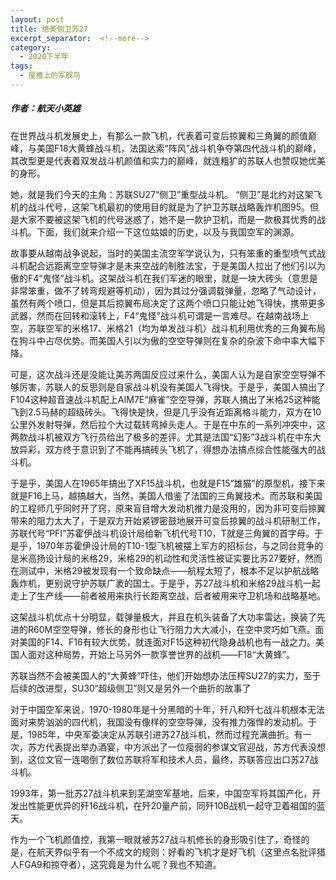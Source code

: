 ```yaml
---
layout: post
title: 绝美侧卫苏27
excerpt_separator:  <!--more-->
category: 
  - 2020下半年
tags:
  - 屋檐上的军舰鸟
---
```


##### 作者：航天小英雄

在世界战斗机发展史上，有那么一款飞机，代表着可变后掠翼和三角翼的颜值巅峰，与美国F18大黄蜂战斗机，法国达索“阵风”战斗机争夺第四代战斗机的巅峰，其改型更是代表着双发战斗机颜值和实力的巅峰，就连粗犷的苏联人也赞叹她优美的身形。

她，就是我们今天的主角：苏联SU27“侧卫”重型战斗机。
“侧卫”是北约对这架飞机的战斗代号，这架飞机最初的使用目的就是为了护卫苏联战略轰炸机图95。但是大家不要被这架飞机的代号迷惑了，她不是一款护卫机，而是一款极其优秀的战斗机。下面，我们就来介绍一下这位姑娘的历史，以及与我国空军的渊源。

故事要从越南战争说起，当时的美国主流空军学说认为，只有笨重的重型喷气式战斗机配合远距离空空导弹才是未来空战的制胜法宝，于是美国人拉出了他们引以为傲的F4“鬼怪”战斗机。这架战斗机在我们军迷的眼里，就是一块大砖头（意思是非常笨重，做不了转弯规避等机动），因为其过分强调载弹量，忽略了气动设计，虽然有两个喷口，但是其后掠翼布局决定了这两个喷口只能让她飞得快，携带更多武器，然而在回转和滚转上，F4“鬼怪”战斗机可谓是一言难尽。在越南战场上空，苏联空军的米格17、米格21（均为单发战斗机）战斗机利用优秀的三角翼布局在狗斗中占尽优势。而美国人引以为傲的空空导弹则在复杂的杂波下命中率大幅下降。

可是，这次战斗还是没能让美苏两国反应过来什么，美国人认为是自家空空导弹不够厉害，苏联人的反思则是自家战斗机没有美国人飞得快。于是乎，美国人搞出了F104这种超音速战斗机配上AIM7E“麻雀”空空导弹，苏联人搞出了米格25这种能飞到2.5马赫的超级砖头。飞得快是快，但是几乎没有近距离格斗能力，双方在10公里外发射导弹，然后拉个大过载转弯掉头走人。于是在中东的一系列冲突中，这两款战斗机被双方飞行员给出了极多的差评。尤其是法国“幻影”3战斗机在中东大放异彩，双方终于意识到了不能再搞砖头飞机了，得想办法搞点综合性能强大的战斗机。

于是乎，美国人在1965年搞出了XF15战斗机，也就是F15“雄猫”的原型机，接下来就是F16上马，越搞越大，当然，美国人借鉴了法国的三角翼技术。而苏联和美国的工程师几乎同时开了窍，原来盲目增大发动机推力是没用的，因为非可变后掠翼带来的阻力太大了，于是双方开始紧锣密鼓地展开可变后掠翼的战斗机研制工作，苏联代号“PFI”苏霍伊战斗机设计局给新飞机代号T10，T就是三角翼的首字母。于是乎，1970年苏霍伊设计局的T10-1型飞机被摆上军方的招标台，与之同台竞争的是米高扬设计局的米格29，米格29的机动性和灵活性被证实要比苏27要好，然而在测试中，米格29被发现有一个致命缺点——航程太短了，根本不足以护航战略轰炸机，更别说守护苏联广袤的国土。于是乎，苏27战斗机和米格29战斗机一起走上了生产线——前者被用来执行长距离空战，后者被用来守卫机场和战略基地。

这架战斗机优点十分明显，载弹量极大，并且在机头装备了大功率雷达，换装了先进的R60M空空导弹，修长的身形也让飞行阻力大大减小，在空中灵巧如飞燕。面对美国的F14、F16有较大优势，就连面对F15这种初代隐身战机也有一战之力。美国人面对这种局势，开始上马另外一款享誉世界的战机——F18“大黄蜂”。

苏联当然不会被美国人的“大黄蜂”吓住，他们开始想办法压榨SU27的实力，至于后续的改进型，SU30“超级侧卫”则又是另外一个曲折的故事了

对于中国空军来说，1970-1980年是十分黑暗的十年，歼八和歼七战斗机根本无法面对来势汹汹的四代机，我国没有像样的空空导弹，没有推力强悍的发动机。于是，1985年，中央军委决定从苏联引进苏27战斗机，然而过程充满曲折。有一次，苏方代表提出举办酒宴，中方派出了一位瘦弱的参谋文官迎战，苏方代表没想到，这位文官一连喝倒了数位苏联将军和技术人员，最终，苏联答应出口苏27战斗机。

1993年，第一批苏27战斗机来到芜湖空军基地，后来，中国空军将其国产化，开发出性能更优异的歼16战斗机，在歼20量产前，同歼10B战机一起守卫着祖国的蓝天。

作为一个飞机颜值控，我第一眼就被苏27战斗机修长的身形吸引住了，奇怪的是，在航天界似乎有一个不成文的规则：好看的飞机才是好飞机（这里点名批评猎人FGA9和掠夺者），这究竟是为什么呢？我也不知道。